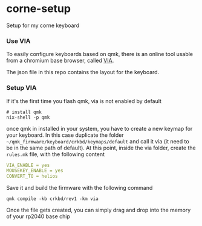# corne-setup

Setup for my corne keyboard

### Use VIA

To easily configure keyboards based on qmk, there is an online tool usable from a chromium base browser, called [VIA](https://usevia.app/).

The json file in this repo contains the layout for the keyboard.

### Setup VIA

If it's the first time you flash qmk, via is not enabled by default

```shell
# install qmk
nix-shell -p qmk
```

once qmk in installed in your system, you have to create a new keymap for your keyboard. In this case duplicate the folder `~/qmk_firmware/keyboard/crkbd/keymaps/default` and call it via (it need to be in the same path of default).
At this point, inside the via folder, create the `rules.mk` file, with the following content

```yaml
VIA_ENABLE = yes
MOUSEKEY_ENABLE = yes
CONVERT_TO = helios
```

Save it and build the firmware with the following command

```shell
qmk compile -kb crkbd/rev1 -km via
```

Once the file gets created, you can simply drag and drop into the memory of your rp2040 base chip
